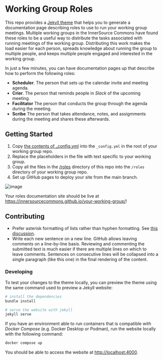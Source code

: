 # Working Group Roles

This repo provides a [Jekyll theme](https://jekyllrb.com/docs/themes/) that helps you to generate a documentation page describing roles to use to run your working group meetings.
Multiple working groups in the InnerSource Commons have found these roles to be a useful way to distribute the tasks associated with running meetings of the working group.
Distributing this work makes the load easier for each person, spreads knowledge about running the group to multiple people, and keeps multiple people engaged and interested in the working group.

In just a few minutes, you can have documentation pages up that describe how to perform the following roles:

* **Scheduler**.
The person that sets up the calendar invite and meeting agenda.
* **Crier**.
The person that reminds people in _Slack_ of the upcoming meeting.
* **Facilitator**
The person that conducts the group through the agenda during the meeting.
* **Scribe**
The person that takes attendance, notes, and assigmments during the meeting and shares these afterwards.

## Getting Started

1. Copy [the contents of _config.yml](https://raw.githubusercontent.com/InnerSourceCommons/working-group-roles/master/_config.yml) into the `_config.yml` in the root of your working group repo.
1. Replace the placeholders in the file with text specific to your working group.
1. Copy all the files in the [/roles](/roles) directory of this repo into the `/roles` directory of your working group repo.
1. Set up GitHub pages to deploy your site from the main branch.

![image](https://user-images.githubusercontent.com/9609562/220431948-2b362022-7d6f-47d5-b211-6a1811509ada.png)

Your roles documentation site should be live at https://innersourcecommons.github.io/your-working-group/!

## Contributing

* Prefer asterisk formatting of lists rather than hyphen formatting.
See [this discussion](https://nickang.com/2018-03-05-markdown-bullet-points-hyphen-asterisk/).
* Write each new sentence on a new line.
GitHub allows leaving comments on a line-by-line basis.
Reviewing and commenting the submitted text is much easier if there are multiple lines on which to leave comments.
Sentences on consecutive lines will be collapsed into a single paragraph (like this one) in the final rendering of the content.

### Developing 

To test your changes to the theme locally, you can preview the theme using the same command used to preview a Jekyll website:

```bash
# install the dependencies 
bundle install

# serve the website with jekyll
jekyll serve
```

If you have an environment able to run containers that is compatible with _Docker Compose_ (e.g. Docker Desktop or Podman), run the website locally with the following command:

```bash
docker compose up
```

You should be able to access the website at <http://localhost:4000>.